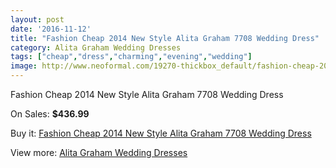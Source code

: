 ```yaml
---
layout: post
date: '2016-11-12'
title: "Fashion Cheap 2014 New Style Alita Graham 7708 Wedding Dress"
category: Alita Graham Wedding Dresses
tags: ["cheap","dress","charming","evening","wedding"]
image: http://www.neoformal.com/19270-thickbox_default/fashion-cheap-2014-new-style-alita-graham-7708-wedding-dress.jpg
---
```

Fashion Cheap 2014 New Style Alita Graham 7708 Wedding Dress

On Sales: **$436.99**
<a href="https://www.neoformal.com/en/alita-graham-wedding-dresses-2014/6173-fashion-cheap-2014-new-style-alita-graham-7708-wedding-dress.html"><amp-img layout="responsive" width="600" height="600" src="//www.neoformal.com/19270-thickbox_default/fashion-cheap-2014-new-style-alita-graham-7708-wedding-dress.jpg" alt="Fashion Cheap 2014 New Style Alita Graham 7708 Wedding Dress 0" /></a>
<a href="https://www.neoformal.com/en/alita-graham-wedding-dresses-2014/6173-fashion-cheap-2014-new-style-alita-graham-7708-wedding-dress.html"><amp-img layout="responsive" width="600" height="600" src="//www.neoformal.com/19271-thickbox_default/fashion-cheap-2014-new-style-alita-graham-7708-wedding-dress.jpg" alt="Fashion Cheap 2014 New Style Alita Graham 7708 Wedding Dress 1" /></a>

Buy it: [Fashion Cheap 2014 New Style Alita Graham 7708 Wedding Dress](https://www.neoformal.com/en/alita-graham-wedding-dresses-2014/6173-fashion-cheap-2014-new-style-alita-graham-7708-wedding-dress.html "Fashion Cheap 2014 New Style Alita Graham 7708 Wedding Dress")

View more: [Alita Graham Wedding Dresses](https://www.neoformal.com/en/81-alita-graham-wedding-dresses-2014 "Alita Graham Wedding Dresses")